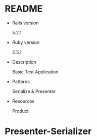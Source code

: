 # README

* Rails version
	
	5.2.1

* Ruby version

	2.5.1

* Description
	
	Basic Test Application

* Patterns

	Serialize & Presenter

* Resources
	
	Product

# Presenter-Serializer
